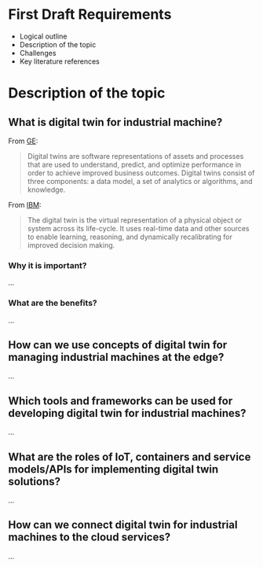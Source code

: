 # First Draft Requirements
- Logical outline
- Description of the topic
- Challenges
- Key literature references

# Description of the topic
## What is digital twin for industrial machine?
From [GE](https://www.ge.com/digital/applications/digital-twin):
> Digital twins are software representations of assets and processes that are used to understand, predict, and optimize performance in order to achieve improved business outcomes.  Digital twins consist of three components: a data model, a set of analytics or algorithms, and knowledge.

From [IBM](https://www.ibm.com/blogs/internet-of-things/iot-cheat-sheet-digital-twin/):
> The digital twin is the virtual representation of a physical object or system across its life-cycle. It uses real-time data and other sources to enable learning, reasoning, and dynamically recalibrating for improved decision making. 

### Why it is important?
...

### What are the benefits?
...


## How can we use concepts of digital twin for managing industrial machines at the edge? 
...

## Which tools and frameworks can be used for developing digital twin for industrial machines?
...

## What are the roles of IoT, containers and service models/APIs for implementing digital twin solutions?
...

## How can we connect digital twin for industrial machines to the cloud services?
...